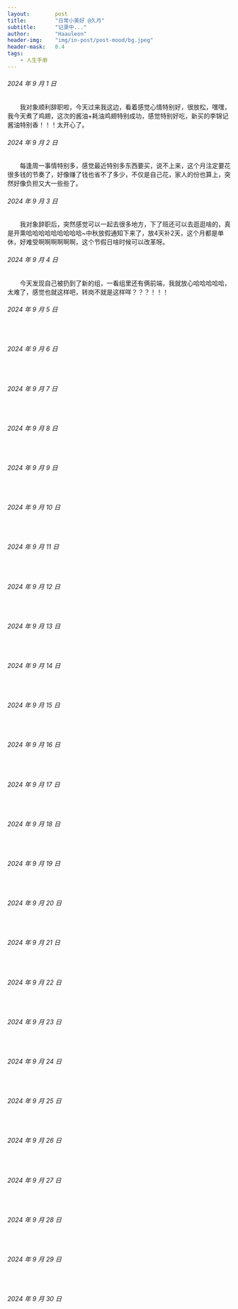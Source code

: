 ```yaml
---
layout:        post
title:         "日常小美好 @久月"
subtitle:      "记录中..."
author:        "Haauleon"
header-img:    "img/in-post/post-mood/bg.jpeg"
header-mask:   0.4
tags:
    - 人生手册
---
```


###### 2024 年 9 月 1 日
&emsp;&emsp;我对象顺利辞职啦，今天过来我这边，看着感觉心情特别好，很放松，嘿嘿，我今天煮了鸡翅，这次的酱油+耗油鸡翅特别成功，感觉特别好吃，新买的李锦记酱油特别香！！！太开心了。

###### 2024 年 9 月 2 日
&emsp;&emsp;每逢周一事情特别多，感觉最近特别多东西要买，说不上来，这个月注定要花很多钱的节奏了，好像赚了钱也省不了多少，不仅是自己花，家人的份也算上，突然好像负担又大一些些了。

###### 2024 年 9 月 3 日
&emsp;&emsp;我对象辞职后，突然感觉可以一起去很多地方，下了班还可以去逛逛啥的，真是开熏哈哈哈哈哈哈哈哈哈~中秋放假通知下来了，放4天补2天，这个月都是单休，好难受啊啊啊啊啊啊，这个节假日啥时候可以改革呀。

###### 2024 年 9 月 4 日
&emsp;&emsp;今天发现自己被扔到了新的组，一看组里还有俩前端，我就放心哈哈哈哈哈，太难了，感觉也就这样吧，转岗不就是这样咩？？？！！！

###### 2024 年 9 月 5 日
&emsp;&emsp;

###### 2024 年 9 月 6 日
&emsp;&emsp;

###### 2024 年 9 月 7 日
&emsp;&emsp;

###### 2024 年 9 月 8 日
&emsp;&emsp;

###### 2024 年 9 月 9 日
&emsp;&emsp;

###### 2024 年 9 月 10 日
&emsp;&emsp;

###### 2024 年 9 月 11 日
&emsp;&emsp;

###### 2024 年 9 月 12 日
&emsp;&emsp;

###### 2024 年 9 月 13 日
&emsp;&emsp;

###### 2024 年 9 月 14 日
&emsp;&emsp;

###### 2024 年 9 月 15 日
&emsp;&emsp;

###### 2024 年 9 月 16 日
&emsp;&emsp;

###### 2024 年 9 月 17 日
&emsp;&emsp;

###### 2024 年 9 月 18 日
&emsp;&emsp;

###### 2024 年 9 月 19 日
&emsp;&emsp;

###### 2024 年 9 月 20 日
&emsp;&emsp;

###### 2024 年 9 月 21 日
&emsp;&emsp;

###### 2024 年 9 月 22 日
&emsp;&emsp;

###### 2024 年 9 月 23 日
&emsp;&emsp;

###### 2024 年 9 月 24 日
&emsp;&emsp;

###### 2024 年 9 月 25 日
&emsp;&emsp;

###### 2024 年 9 月 26 日
&emsp;&emsp;

###### 2024 年 9 月 27 日
&emsp;&emsp;

###### 2024 年 9 月 28 日
&emsp;&emsp;

###### 2024 年 9 月 29 日
&emsp;&emsp;

###### 2024 年 9 月 30 日
&emsp;&emsp;
